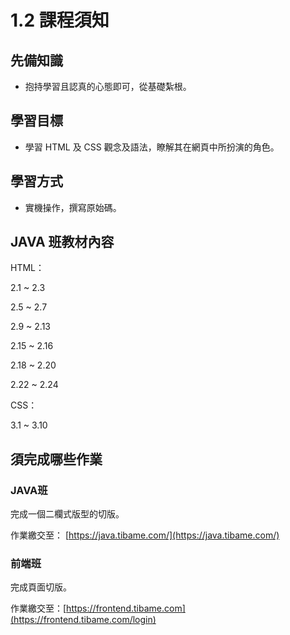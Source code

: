 # 1.2 課程須知

## 先備知識

* 抱持學習且認真的心態即可，從基礎紮根。

## 學習目標

* 學習 HTML 及 CSS 觀念及語法，瞭解其在網頁中所扮演的角色。

## 學習方式

* 實機操作，撰寫原始碼。



## JAVA 班教材內容

HTML：

2.1 \~ 2.3

2.5 \~ 2.7

2.9 \~ 2.13

2.15 \~ 2.16

2.18 \~ 2.20

2.22 \~ 2.24



CSS：

3.1 \~ 3.10



## 須完成哪些作業

### JAVA班

完成一個二欄式版型的切版。

作業繳交至： [https://java.tibame.com/](https://java.tibame.com/)



### 前端班

完成頁面切版。

作業繳交至：[https://frontend.tibame.com](https://frontend.tibame.com/login)

